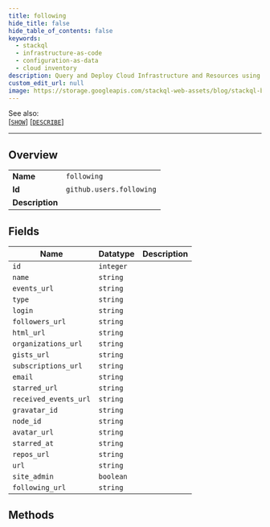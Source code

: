 ```yaml
---
title: following
hide_title: false
hide_table_of_contents: false
keywords:
  - stackql
  - infrastructure-as-code
  - configuration-as-data
  - cloud inventory
description: Query and Deploy Cloud Infrastructure and Resources using SQL
custom_edit_url: null
image: https://storage.googleapis.com/stackql-web-assets/blog/stackql-blog-post-featured-image.png
---
```

  
    
See also:   
[[` SHOW `]](/docs/language-spec/show) [[` DESCRIBE `]](/docs/language-spec/describe)  
* * * 
## Overview
<table><tbody>
<tr><td><b>Name</b></td><td><code>following</code></td></tr>
<tr><td><b>Id</b></td><td><code>github.users.following</code></td></tr>
<tr><td><b>Description</b></td><td></td></tr>
</tbody></table>

## Fields
| Name | Datatype | Description |
| ---- | -------- | ----------- |
| `id` | `integer` |  |
| `name` | `string` |  |
| `events_url` | `string` |  |
| `type` | `string` |  |
| `login` | `string` |  |
| `followers_url` | `string` |  |
| `html_url` | `string` |  |
| `organizations_url` | `string` |  |
| `gists_url` | `string` |  |
| `subscriptions_url` | `string` |  |
| `email` | `string` |  |
| `starred_url` | `string` |  |
| `received_events_url` | `string` |  |
| `gravatar_id` | `string` |  |
| `node_id` | `string` |  |
| `avatar_url` | `string` |  |
| `starred_at` | `string` |  |
| `repos_url` | `string` |  |
| `url` | `string` |  |
| `site_admin` | `boolean` |  |
| `following_url` | `string` |  |
## Methods
